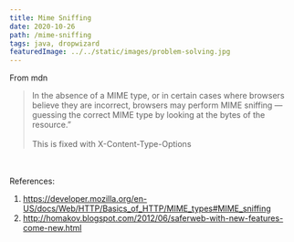 ```yaml
---
title: Mime Sniffing
date: 2020-10-26
path: /mime-sniffing
tags: java, dropwizard
featuredImage: ../../static/images/problem-solving.jpg
---
```


From mdn<br/>
> In the absence of a MIME type, or in certain cases where browsers believe they are incorrect, browsers may perform MIME sniffing — guessing the correct MIME type by looking at the bytes of the resource.”
<br/><br/>
This is fixed with X-Content-Type-Options

<br/><br/>
References:
1. https://developer.mozilla.org/en-US/docs/Web/HTTP/Basics_of_HTTP/MIME_types#MIME_sniffing
2. http://homakov.blogspot.com/2012/06/saferweb-with-new-features-come-new.html

